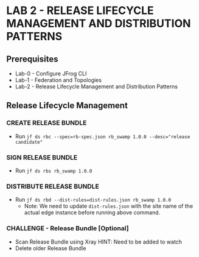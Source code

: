 # LAB 2 - RELEASE LIFECYCLE MANAGEMENT AND DISTRIBUTION PATTERNS

## Prerequisites
- Lab-0 - Configure JFrog CLI
- Lab-1 - Federation and Topologies
- Lab-2 - Release Lifecycle Management and Distribution Patterns

## Release Lifecycle Management


### CREATE RELEASE BUNDLE
- Run ``jf ds rbc --spec=rb-spec.json rb_swamp 1.0.0 --desc="release candidate"``

### SIGN RELEASE BUNDLE
- Run ``jf ds rbs rb_swamp 1.0.0``

### DISTRIBUTE RELEASE BUNDLE
- Run ``jf ds rbd --dist-rules=dist-rules.json rb_swamp 1.0.0``
    - Note: We need to update ``dist-rules.json`` with the site name of the actual edge instance before running above command.


### CHALLENGE - Release Bundle [Optional]
- Scan Release Bundle using Xray HINT: Need to be added to watch
- Delete older Release Bundle